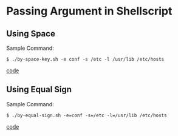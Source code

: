 # Passing Argument in Shellscript

## Using Space

Sample Command:
```console
$ ./by-space-key.sh -e conf -s /etc -l /usr/lib /etc/hosts
```
[code](./by-space-key.sh)

## Using Equal Sign

Sample Command:
```console
$ ./by-equal-sign.sh -e=conf -s=/etc -l=/usr/lib /etc/hosts
```
[code](./by-equal-sign.sh)
